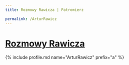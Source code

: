 ```yaml
---
title: Rozmowy Rawicza | Patromierz

permalink: /ArturRawicz
---
```


# [Rozmowy Rawicza](https://patronite.pl/ArturRawicz)

{% include profile.md name="ArturRawicz" prefix="a" %}
